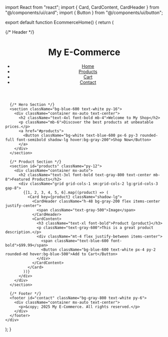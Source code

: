 import React from "react";
import { Card, CardContent, CardHeader } from "@/components/ui/card";
import { Button } from "@/components/ui/button";

export default function EcommerceHome() {
  return (
    <div className="bg-gray-100 min-h-screen">
      {/* Header */}
      <header className="bg-white shadow p-4">
        <div className="container mx-auto flex justify-between items-center">
          <h1 className="text-2xl font-bold text-blue-600">My E-Commerce</h1>
          <nav>
            <ul className="flex space-x-4">
              <li><a href="#" className="text-gray-600 hover:text-blue-600">Home</a></li>
              <li><a href="#products" className="text-gray-600 hover:text-blue-600">Products</a></li>
              <li><a href="#cart" className="text-gray-600 hover:text-blue-600">Cart</a></li>
              <li><a href="#contact" className="text-gray-600 hover:text-blue-600">Contact</a></li>
            </ul>
          </nav>
        </div>
      </header>

      {/* Hero Section */}
      <section className="bg-blue-600 text-white py-16">
        <div className="container mx-auto text-center">
          <h2 className="text-4xl font-bold mb-4">Welcome to My Shop</h2>
          <p className="mb-6">Discover the best products at unbeatable prices.</p>
          <a href="#products">
            <Button className="bg-white text-blue-600 px-6 py-3 rounded-full font-semibold shadow-lg hover:bg-gray-200">Shop Now</Button>
          </a>
        </div>
      </section>

      {/* Product Section */}
      <section id="products" className="py-12">
        <div className="container mx-auto">
          <h2 className="text-3xl font-bold text-gray-800 text-center mb-8">Featured Products</h2>
          <div className="grid grid-cols-1 sm:grid-cols-2 lg:grid-cols-3 gap-8">
            {[1, 2, 3, 4, 5, 6].map((product) => (
              <Card key={product} className="shadow-lg">
                <CardHeader className="h-48 bg-gray-200 flex items-center justify-center">
                  <span className="text-gray-500">Image</span>
                </CardHeader>
                <CardContent>
                  <h3 className="text-xl font-bold">Product {product}</h3>
                  <p className="text-gray-600">This is a great product description.</p>
                  <div className="mt-4 flex justify-between items-center">
                    <span className="text-blue-600 font-bold">$99.99</span>
                    <Button className="bg-blue-600 text-white px-4 py-2 rounded-md hover:bg-blue-500">Add to Cart</Button>
                  </div>
                </CardContent>
              </Card>
            ))}
          </div>
        </div>
      </section>

      {/* Footer */}
      <footer id="contact" className="bg-gray-800 text-white py-6">
        <div className="container mx-auto text-center">
          <p>&copy; 2025 My E-Commerce. All rights reserved.</p>
        </div>
      </footer>
    </div>
  );
}
